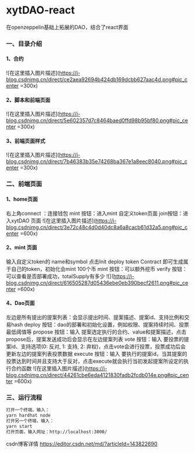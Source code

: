 # xytDAO-react
在openzeppelin基础上拓展的DAO，结合了react界面
### 一、目录介绍

#### 1、合约

![在这里插入图片描述](https://i-blog.csdnimg.cn/direct/ce2aea92694b424db169dcbb627aac4d.png#pic_center =300x)


#### 2、脚本和前端页面

![在这里插入图片描述](https://i-blog.csdnimg.cn/direct/5e602357d7c8464baed0ffd98b95bf80.png#pic_center =300x)


#### 3、前端页面样式

![在这里插入图片描述](https://i-blog.csdnimg.cn/direct/7b46383b35e74268ba367e1a8eec8040.png#pic_center =300x)


### 二、前端页面

#### 1、home页面

右上角connect ：连接钱包
mint 按钮：进入mint 自定义token页面
join按钮：进入xytDAO 页面
![在这里插入图片描述](https://i-blog.csdnimg.cn/direct/3e72c48c4d0d40dc8a6a8cacb61d32a5.png#pic_center =600x)


#### 2、mint 页面

输入自定义token的 name和symbol
点击Init deploy token Contract 即可生成属于自己的token，初始化会mint 100个币
mint 按钮：可以额外挖币
verify 按钮：可以查看是否部署成功，totalSupply有多少
![](https://i-blog.csdnimg.cn/direct/616505287d05436ebe0eb390becf2611.png#pic_center =600x)


#### 4、Dao页面

左边是所有提出的提案列表：会显示提出时间、提案描述、提案id、支持比例和交易hash
deploy 按钮：dao的部署和初始化设置，例如权限、提案持续时间、投票最低阈值等
propose 按钮：输入 提案选定执行的合约、value和提案描述，点击propose后，提案发送成功后会显示在左边提案列表
vote 按钮：输入 要投票的提案id、支持选项(0: 反对, 1: 支持, 2: 弃权)，点击vote会进行投票，投票成功后会更新左边的提案列表投票数据
execute 按钮：输入 要执行的提案id，当其提案的投票达到时间并且支持大于反对，点击execute就会执行当初发起提案所设定的执行合约函数
![在这里插入图片描述](https://i-blog.csdnimg.cn/direct/44261cbe6eda4121830fadb2fcdb014e.png#pic_center =600x)


### 三、运行流程

```bash
打开一个终端，输入：
yarn hardhat node
打开另一个终端，输入：
yarn start
打开页面，输入网址：http://localhost:3000/
```
csdn博客详情
https://editor.csdn.net/md/?articleId=143822690
